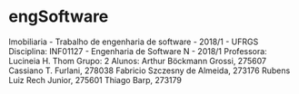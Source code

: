 # engSoftware
Imobiliaria - Trabalho de engenharia de software - 2018/1 - UFRGS
Disciplina: INF01127 - Engenharia de Software N - 2018/1
Professora: Lucineia H. Thom
Grupo: 2
Alunos: Arthur Böckmann Grossi, 275607
        Cassiano T. Furlani, 278038
        Fabricio Szczesny de Almeida, 273176
		Rubens Luiz Rech Junior, 275601
        Thiago Barp, 273179